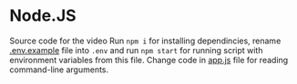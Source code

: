 # Node.JS
Source code for the video 
Run `npm i` for installing dependincies, rename [.env.example](.env.example) file into `.env` and run `npm start` for running script with environment variables from this file. Change code in [app.js](./app.js) file for reading  command-line arguments. 